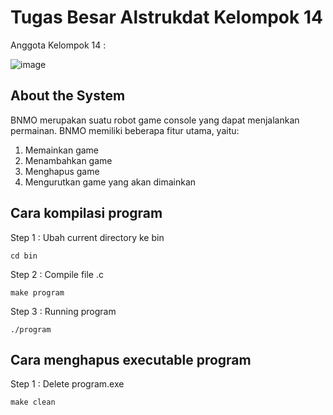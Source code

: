 # Tugas Besar Alstrukdat Kelompok 14
Anggota Kelompok 14 : 

![image](https://user-images.githubusercontent.com/110537201/199420492-b7bbf65c-0b3e-4a8a-aaa5-4f0059386617.png)

## About the System

BNMO merupakan suatu robot game console yang dapat menjalankan permainan. BNMO memiliki beberapa fitur utama, yaitu:
1. Memainkan game
2. Menambahkan game
3. Menghapus game
4. Mengurutkan game yang akan dimainkan

## Cara kompilasi program

Step 1 : Ubah current directory ke bin
```
cd bin
```

Step 2 : Compile file .c
```
make program
```

Step 3 : Running program
```
./program
```

## Cara menghapus executable program

Step 1 : Delete program.exe
```
make clean
```
